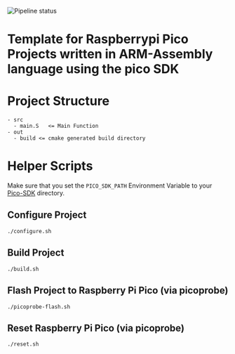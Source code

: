 ![Pipeline status](https://github.com/cathiele/raspberrypi-pico-assembler-template/actions/workflows/cmake.yml/badge.svg)

#  Template for Raspberrypi Pico Projects written in ARM-Assembly language using the pico SDK

# Project Structure
    - src
      - main.S   <= Main Function
    - out
      - build <= cmake generated build directory
      

# Helper Scripts

Make sure that you set the ```PICO_SDK_PATH``` Environment Variable to your [Pico-SDK](https://github.com/raspberrypi/pico-sdk) directory.

## Configure Project
    ./configure.sh

## Build Project
    ./build.sh

## Flash Project to Raspberry Pi Pico (via picoprobe)
    ./picoprobe-flash.sh

## Reset Raspberry Pi Pico (via picoprobe)
    ./reset.sh
